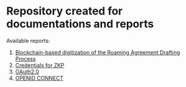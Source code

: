 # Repository created for documentations and reports

Available reports:

1. [Blockchain-based digitization of the Roaming Agreement Drafting Process](./document1/blockchainRA.md)
2. [Credentials for ZKP](./document2/credentials_znp.md)
3. [OAuth2.0](./document3/oauth.md)
4. [OPENID CONNECT](./decument4/openid.md)
